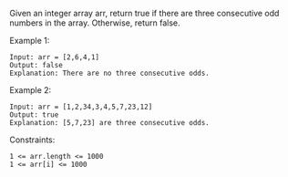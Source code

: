 Given an integer array arr, return true if there are three consecutive odd numbers in the array. Otherwise, return false.

Example 1:

    Input: arr = [2,6,4,1]
    Output: false
    Explanation: There are no three consecutive odds.

Example 2:

    Input: arr = [1,2,34,3,4,5,7,23,12]
    Output: true
    Explanation: [5,7,23] are three consecutive odds.

Constraints:

    1 <= arr.length <= 1000
    1 <= arr[i] <= 1000
